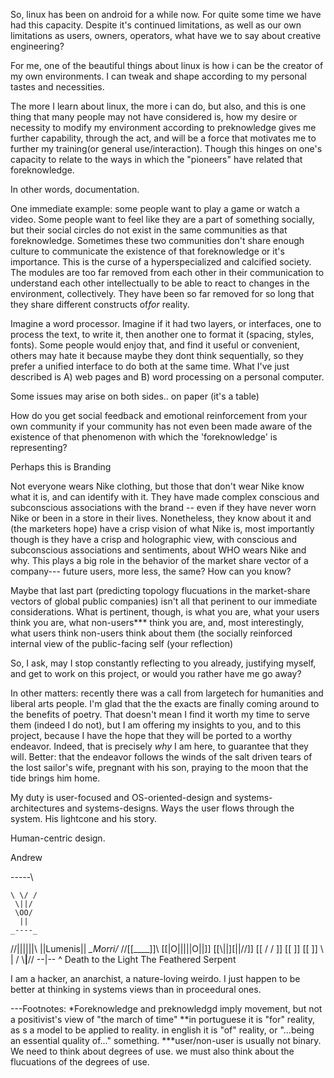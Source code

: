 
So, linux has been on android for a while now. For quite some time we have had this capacity. Despite it's continued limitations, as well as our own limitations as users, owners, operators, what have we to say about creative engineering?

For me, one of the beautiful things about linux is how i can be the creator of my own environments. I can tweak and shape according to my personal tastes and necessities. 

The more I learn about linux, the more i can do, but also, and this is one thing that many people may not have considered is, how my desire or necessity to modify my environment according to preknowledge gives me further capability, through the act, and will be a force that motivates me to further my training(or general use/interaction). Though this hinges on one's capacity to relate to the ways in which the "pioneers" have related that foreknowledge. 


In other words, documentation.


One immediate example: some people want to play a game or watch a video. Some people want to feel like they are a part of something socially, but their social circles do not exist in the same communities as that foreknowledge. Sometimes these two communities don't share enough culture to communicate the existence of that foreknowledge or it's importance. This is the curse of a hyperspecialized and calcified society. The modules are too far removed from each other in their communication to understand each other intellectually to be able to react to changes in the environment, collectively. They have been so far removed for so long that they share different constructs of*for* reality.




Imagine a word processor. Imagine if it had two layers, or interfaces, one to process the text, to write it, then another one to format it (spacing, styles, fonts). Some people would enjoy that, and find it useful or convenient, others may hate it because maybe they dont think sequentially, so they prefer a unified interface to do both at the same time. What I've just described is A) web pages and B) word processing on a personal computer.

Some issues may arise on both sides.. on paper (it's a table)

How do you get social feedback and emotional reinforcement from your own community if your community has not even been made aware of the existence of that phenomenon with which the 'foreknowledge' is representing?

Perhaps this is Branding

Not everyone wears Nike clothing, but those that don't wear Nike know what it is, and can identify with it. They have made complex conscious and subconscious associations with the brand -- even if they have never worn Nike or been in a store in their lives. Nonetheless, they know about it and (the marketers hope) have a crisp vision of what Nike is, most importantly though is they have a crisp and holographic view, with conscious and subconscious associations and sentiments, about WHO wears Nike and why. This plays a big role in the behavior of the market share vector of a company--- future users, more less, the same? How can you know?

Maybe that last part (predicting topology flucuations in the market-share vectors of global public companies) isn't all that perinent to our immediate considerations. What is pertinent, though, is what you are, what your users think you are, what non-users*** think you are, and, most interestingly, what users think non-users think about them (the socially reinforced internal view of the public-facing self (your reflection)

So, I ask, may I stop constantly reflecting to you already, justifying myself, and get to work on this project, or would you rather have me go away?


In other matters: recently there was a call from largetech for humanities and liberal arts people. I'm glad that the the exacts are finally coming around to the benefits of poetry. That doesn't mean I find it worth my time to serve them (indeed I do not), but I am offering my insights to you, and to this project, because I have the hope that they will be ported to a worthy endeavor. Indeed, that is precisely *why* I am here, to guarantee that they will. Better: that the endeavor follows the winds of the salt driven tears of the lost sailor's wife, pregnant with his son, praying to the moon that the tide brings him home.

My duty is user-focused and OS-oriented-design and systems-architectures and systems-designs. Ways the user flows through the system. His lightcone and his story. 

 Human-centric design.


Andrew


-----\
     
    \ \/ /
     \||/   
     \OO/
      ||
    _----_
  //||||||\\
  ||Lumenis||
  _\_Morri/_
 //[[____]]\\
[[|O|||||O||]]
[[\\||][||//]]
[[  \/   \/ ]]
 [[        ]] 
 [[        ]]
  \    |   /
   \\__|__// 
     --|--
       ^
Death to the Light
The Feathered Serpent

I am a hacker, an anarchist, a nature-loving weirdo. I just happen to be better at thinking in systems views than in proceedural ones.



---Footnotes:
*Foreknowledge and preknowledgd imply movement, but not a positivist's view of "the march of time"
**in portuguese it is "for" reality, as s a model to be applied to reality. in english it is "of" reality, or "...being an essential quality of..." something.
***user/non-user is usually not binary. We need to think about degrees of use. we must also think about the flucuations of the degrees of use.
